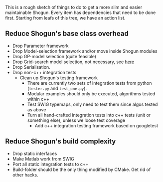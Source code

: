 This is a rough sketch of things to do to get a more slim and easier maintainable Shogun. Every item has dependencies that need to be done first. Starting from leafs of this tree, we have an action list.

## Reduce Shogun's base class overhead
 * Drop Parameter framework
  * Drop Model-selection framework and/or move inside Shogun modules
   * Drop GP-model selection (quite feasible)
   * Drop Grid-search model selection, not necessary, see [here](https://github.com/shogun-toolbox/shogun/issues/1251)
  * Drop Serialisation.
   * Drop non-c++ integration tests
     * Clean up Shogun's testing framework
        * There are currently two sets of integration tests from python (```tester.py``` and ```test_one.py```).
        * Modular examples should only be executed, algorithms tested within c++
        * Test SWIG typemaps, only need to test them since algos tested as above
        * Turn all hand-crafted integration tests into c++ tests (unit or something else), unless we loose test coverage
           * Add c++ integration testing framework based on googletest

## Reduce Shogun's build complexity
 * Drop static interfaces
  * Make Matlab work from SWIG
  * Port all static integration tests to c++
 * Build-folder should be the only thing modified by CMake. Get rid of other hacks.
    